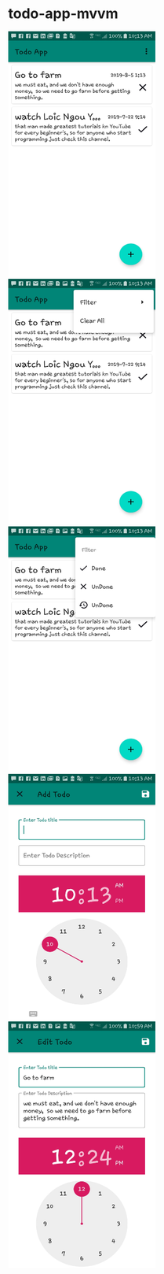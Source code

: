 # todo-app-mvvm
<img src="images/1.jpg" width="300" height="500" />
<img src="images/2.jpg" width="300" height="500" />
<img src="images/3.jpg" width="300" height="500" />
<img src="images/4.jpg" width="300" height="500" />
<img src="images/5.jpg" width="300" height="500" />

